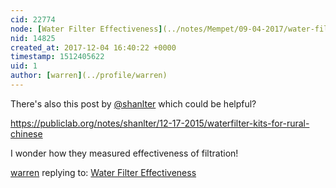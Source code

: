 ```yaml
---
cid: 22774
node: [Water Filter Effectiveness](../notes/Mempet/09-04-2017/water-filter-effectiveness)
nid: 14825
created_at: 2017-12-04 16:40:22 +0000
timestamp: 1512405622
uid: 1
author: [warren](../profile/warren)
---
```


There's also this post by [@shanlter](/profile/shanlter) which could be helpful? 

https://publiclab.org/notes/shanlter/12-17-2015/waterfilter-kits-for-rural-chinese

I wonder how they measured effectiveness of filtration!

[warren](../profile/warren) replying to: [Water Filter Effectiveness](../notes/Mempet/09-04-2017/water-filter-effectiveness)

